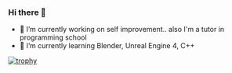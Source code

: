### Hi there 👋

- 🔭 I’m currently working on self improvement.. also I'm a tutor in programming school
- 🌱 I’m currently learning Blender, Unreal Engine 4, C++
  
[![trophy](https://github-profile-trophy.vercel.app/?username=lotuvia)](https://github.com/ryo-ma/github-profile-trophy)


<!--
**lotuvia/lotuvia** is a ✨ _special_ ✨ repository because its `README.md` (this file) appears on your GitHub profile.

Here are some ideas to get you started:

- 🔭 I’m currently working on ...
- 🌱 I’m currently learning ...
- 👯 I’m looking to collaborate on ...
- 🤔 I’m looking for help with ...
- 💬 Ask me about ...
- 📫 How to reach me: ...
- 😄 Pronouns: ...
- ⚡ Fun fact: ...
-->
